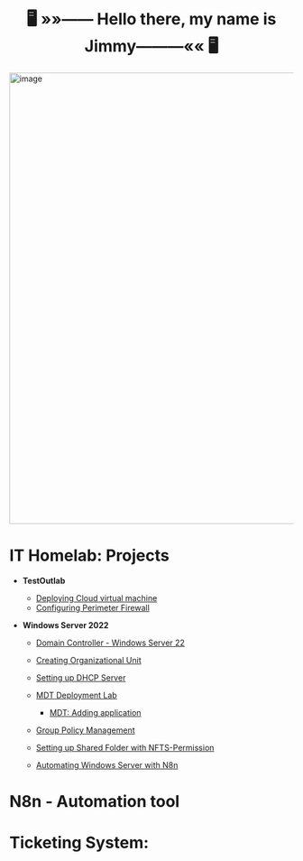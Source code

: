   <h1 align="center"><strong>🖥️ »»—— Hello there, my name is Jimmy———«« 🖥️</strong></h1>


<img width="1000" height="800" alt="image" src="https://github.com/user-attachments/assets/bb4d74eb-9401-4216-90ea-1c6f1a81a443" />

<h1>IT Homelab: Projects</h1>

- <b>TestOutlab</b>

  - [Deploying Cloud virtual machine](https://github.com/jly017tech/Azure_DeployVM)
  - [Configuring Perimeter Firewall](https://github.com/jly017tech/ConfiguringPerimeterFirewall/blob/main/README.md)

 
- <b>Windows Server 2022</b>

  - [Domain Controller - Windows Server 22](https://github.com/jly017tech/WindowsServer)
 
  - [Creating Organizational Unit](https://github.com/jly017tech/AD-CreatingOU/blob/main/README.md)

  - [Setting up DHCP Server](https://github.com/jly017tech/2025_DHCP_Server)

  - [MDT Deployment Lab](https://github.com/jly017tech/2025-MDTLab)
    

    - [MDT: Adding application](https://github.com/jly017tech/MDT-AddingApp)


  - [Group Policy Management](https://github.com/jly017tech/GroupPolicyManagement_Homelab/blob/main/README.md)
    
  - [Setting up Shared Folder with NFTS-Permission](https://github.com/jly017tech/Setting-up-Shared-Folder-with-NFTS-Permission)

  - [Automating Windows Server with N8n](https://github.com/jly017tech/2025-N8n)


<h1>N8n - Automation tool</h1>


 <h1>Ticketing System:</h1>



